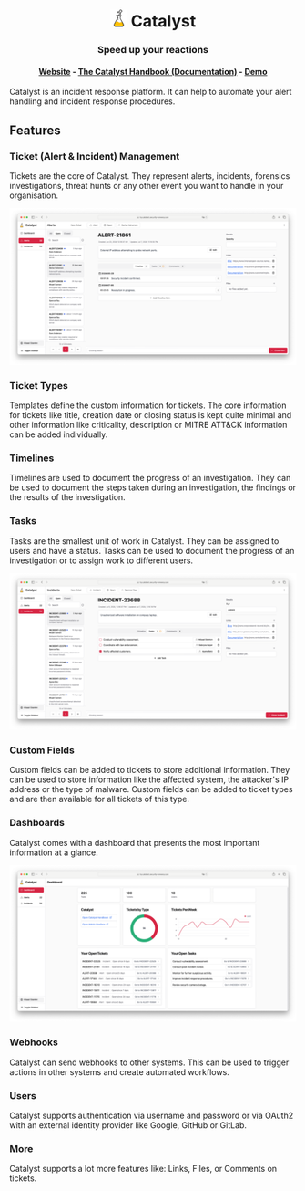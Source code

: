 <h1 align="center">
  <picture>
    <source media="(prefers-color-scheme: dark)" srcset="ui/src/assets/flask_white.svg">
    <img width="30" alt="Shows an illustrated sun in light color mode and a moon with stars in dark color mode." src="ui/src/assets/flask.svg">
  </picture>
  Catalyst</h1>
<h3 align="center">Speed up your reactions</h3>
<h4 align="center">
<a href="https://catalyst.security-brewery.com/">Website</a>
- 
<a href="https://catalyst.security-brewery.com/docs/category/catalyst-handbook">The Catalyst Handbook (Documentation)</a>
-
<a href="https://try.catalyst.security-brewery.com/">Demo</a>
</h4>


Catalyst is an incident response platform.
It can help to automate your alert handling and incident response procedures.

## Features

### Ticket (Alert & Incident) Management

Tickets are the core of Catalyst.
They represent alerts, incidents, forensics investigations,
threat hunts or any other event you want to handle in your organisation.

<center>
    <a href="docs/screenshots/ticket.png">
      <img alt="Screenshot of a ticket" src="docs/screenshots/ticket.png" />
    </a>
</center>

### Ticket Types

Templates define the custom information for tickets. 
The core information for tickets like title, creation date or closing status is kept quite minimal 
and other information like criticality, description or MITRE ATT&CK information can be added individually.

### Timelines

Timelines are used to document the progress of an investigation.
They can be used to document the steps taken during an investigation, the findings or the results of the investigation.

### Tasks

Tasks are the smallest unit of work in Catalyst. They can be assigned to users and have a status.
Tasks can be used to document the progress of an investigation or to assign work to different users.

<center>
    <a href="docs/screenshots/tasks.png">
      <img alt="Screenshot of the tasks part of a ticket" src="docs/screenshots/tasks.png" />
    </a>
</center>

### Custom Fields

Custom fields can be added to tickets to store additional information.
They can be used to store information like the affected system, the attacker's IP address or the type of malware.
Custom fields can be added to ticket types and are then available for all tickets of this type.

### Dashboards

Catalyst comes with a dashboard that presents the most important information at a glance.

<center>
    <a href="docs/screenshots/dashboard.png">
        <img alt="Screenshot of the dashboard" src="docs/screenshots/dashboard.png" />
    </a>
</center>

### Webhooks

Catalyst can send webhooks to other systems. 
This can be used to trigger actions in other systems and create automated workflows.

### Users

Catalyst supports authentication via username and password 
or via OAuth2 with an external identity provider like Google, GitHub or GitLab.

### More

Catalyst supports a lot more features like: Links, Files, or Comments on tickets.